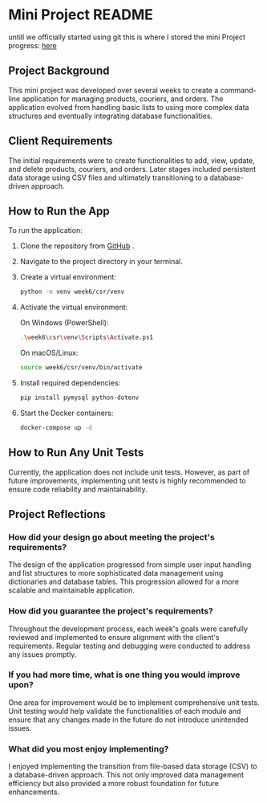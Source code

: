 # Mini Project README

untill we officially started using git this is where I stored the mini Project progress:
[here](https://github.com/Lorn888/Mini-Project)

## Project Background
This mini project was developed over several weeks to create a command-line application for managing products, couriers, and orders. The application evolved from handling basic lists to using more complex data structures and eventually integrating database functionalities.

## Client Requirements
The initial requirements were to create functionalities to add, view, update, and delete products, couriers, and orders. Later stages included persistent data storage using CSV files and ultimately transitioning to a database-driven approach.

## How to Run the App
To run the application:
1. Clone the repository from [GitHub](https://github.com/generation-de-nat1/Patryk-miniproject.git)
.
2. Navigate to the project directory in your terminal.
3. Create a virtual environment:
   ```bash
   python -m venv week6/csr/venv
4. Activate the virtual environment:

    On Windows (PowerShell):
    ```bash
    .\week6\csr\venv\Scripts\Activate.ps1
    ```
    On macOS/Linux:

    ```bash
    source week6/csr/venv/bin/activate
    ```

5. Install required dependencies:

    ```bash
    pip install pymysql python-dotenv
    ```
6. Start the Docker containers:

    ```bash
    docker-compose up -d
    ```
## How to Run Any Unit Tests
Currently, the application does not include unit tests. However, as part of future improvements, implementing unit tests is highly recommended to ensure code reliability and maintainability.

## Project Reflections
### How did your design go about meeting the project's requirements?
The design of the application progressed from simple user input handling and list structures to more sophisticated data management using dictionaries and database tables. This progression allowed for a more scalable and maintainable application.

### How did you guarantee the project's requirements?
Throughout the development process, each week's goals were carefully reviewed and implemented to ensure alignment with the client's requirements. Regular testing and debugging were conducted to address any issues promptly.

### If you had more time, what is one thing you would improve upon?
One area for improvement would be to implement comprehensive unit tests. Unit testing would help validate the functionalities of each module and ensure that any changes made in the future do not introduce unintended issues.

### What did you most enjoy implementing?
I enjoyed implementing the transition from file-based data storage (CSV) to a database-driven approach. This not only improved data management efficiency but also provided a more robust foundation for future enhancements.
